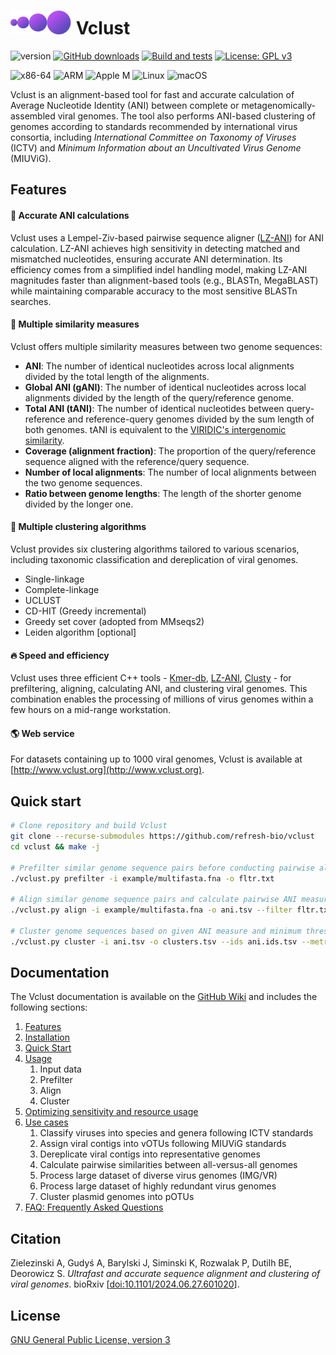 # <img src="./images/logo.svg" alt="Vclust logo" /> Vclust

![version](https://img.shields.io/badge/version-1.2.7-blue.svg)
[![GitHub downloads](https://img.shields.io/github/downloads/refresh-bio/vclust/total.svg?style=flag&label=GitHub%20downloads)](https://github.com/refresh-bio/vclust/releases)
[![Build and tests](../../workflows/Build%20and%20tests/badge.svg)](../../actions/workflows/main.yml)
[![License: GPL v3](https://img.shields.io/badge/License-GPLv3-blue.svg)](https://www.gnu.org/licenses/gpl-3.0)

![x86-64](https://img.shields.io/static/v1?label=%E2%80%8B&message=x86-64&color=yellow&logo=PCGamingWiki&logoColor=white)
![ARM](https://img.shields.io/static/v1?label=%E2%80%8B&message=ARM&color=yellow&logo=Raspberry%20Pi&logoColor=white)
![Apple M](https://img.shields.io/static/v1?label=%E2%80%8B&message=Apple%20M&color=yellow&logo=Apple&logoColor=white)
![Linux](https://img.shields.io/static/v1?label=%E2%80%8B&message=Linux&color=00A98F&logo=linux&logoColor=white)
![macOS](https://img.shields.io/badge/%E2%80%8B-macOS-00A98F?logo=apple)

Vclust is an alignment-based tool for fast and accurate calculation of Average Nucleotide Identity (ANI) between complete or metagenomically-assembled viral genomes. The tool also performs ANI-based clustering of genomes according to standards recommended by international virus consortia, including *International Committee on Taxonomy of Viruses* (ICTV) and *Minimum Information about an Uncultivated Virus Genome* (MIUViG). 

## Features

#### :gem: Accurate ANI calculations

Vclust uses a Lempel-Ziv-based pairwise sequence aligner ([LZ-ANI](https://github.com/refresh-bio/LZ-ANI)) for ANI calculation. LZ-ANI achieves high sensitivity in detecting matched and mismatched nucleotides, ensuring accurate ANI determination. Its efficiency comes from a simplified indel handling model, making LZ-ANI  magnitudes faster than alignment-based tools (e.g., BLASTn, MegaBLAST) while maintaining comparable accuracy to the most sensitive BLASTn searches.

#### :triangular_ruler: Multiple similarity measures

Vclust offers multiple similarity measures between two genome sequences:
- **ANI**: The number of identical nucleotides across local alignments divided by the total length of the alignments.
- **Global ANI (gANI)**: The number of identical nucleotides across local alignments divided by the length of the query/reference genome.
- **Total ANI (tANI)**: The number of identical nucleotides between query-reference and reference-query genomes divided by the sum length of both genomes. tANI is equivalent to the [VIRIDIC's intergenomic similarity](https://doi.org/10.3390/v12111268).
- **Coverage (alignment fraction)**: The proportion of the query/reference sequence aligned with the reference/query sequence.
- **Number of local alignments**: The number of local alignments between the two genome sequences.
- **Ratio between genome lengths**: The length of the shorter genome divided by the longer one.

#### :star2: Multiple clustering algorithms 

Vclust provides six clustering algorithms tailored to various scenarios, including taxonomic classification and dereplication of viral genomes.
- Single-linkage
- Complete-linkage
- UCLUST
- CD-HIT (Greedy incremental)
- Greedy set cover (adopted from MMseqs2)
- Leiden algorithm [optional]

#### :fire: Speed and efficiency 

Vclust uses three efficient C++ tools - [Kmer-db](https://github.com/refresh-bio/kmer-db), [LZ-ANI](https://github.com/refresh-bio/LZ-ANI), [Clusty](https://github.com/refresh-bio/clusty) - for prefiltering, aligning, calculating ANI, and clustering viral genomes. This combination enables the processing of millions of virus genomes within a few hours on a mid-range workstation.

#### :earth_americas: Web service

For datasets containing up to 1000 viral genomes, Vclust is available at [http://www.vclust.org](http://www.vclust.org).

## Quick start

```bash
# Clone repository and build Vclust
git clone --recurse-submodules https://github.com/refresh-bio/vclust
cd vclust && make -j

# Prefilter similar genome sequence pairs before conducting pairwise alignments.
./vclust.py prefilter -i example/multifasta.fna -o fltr.txt

# Align similar genome sequence pairs and calculate pairwise ANI measures.
./vclust.py align -i example/multifasta.fna -o ani.tsv --filter fltr.txt

# Cluster genome sequences based on given ANI measure and minimum threshold.
./vclust.py cluster -i ani.tsv -o clusters.tsv --ids ani.ids.tsv --metric ani --ani 0.95
```
## Documentation

The Vclust documentation is available on the [GitHub Wiki](https://github.com/refresh-bio/vclust/wiki) and includes the following sections:

1. [Features](https://github.com/refresh-bio/vclust/wiki/1-Features)
2. [Installation](https://github.com/refresh-bio/vclust/wiki/2-Installation)
3. [Quick Start](https://github.com/refresh-bio/vclust/wiki/3-Quick-start)
4. [Usage](https://github.com/refresh-bio/vclust/wiki/4-Usage)
   1. Input data
   2. Prefilter
   3. Align
   4. Cluster
5. [Optimizing sensitivity and resource usage](https://github.com/refresh-bio/vclust/wiki/5-Optimizing-sensitivity-and-resource-usage)
6. [Use cases](https://github.com/refresh-bio/vclust/wiki/6-Use-cases)
   1. Classify viruses into species and genera following ICTV standards
   2. Assign viral contigs into vOTUs following MIUViG standards
   3. Dereplicate viral contigs into representative genomes
   4. Calculate pairwise similarities between all-versus-all genomes
   5. Process large dataset of diverse virus genomes (IMG/VR)
   6. Process large dataset of highly redundant virus genomes
   7. Cluster plasmid genomes into pOTUs
7. [FAQ: Frequently Asked Questions](https://github.com/refresh-bio/vclust/wiki/7-FAQ:-Frequently-Asked-Questions)


## Citation

Zielezinski A, Gudyś A, Barylski J, Siminski K, Rozwalak P, Dutilh BE, Deorowicz S. *Ultrafast and accurate sequence alignment and clustering of viral genomes*. bioRxiv [[doi:10.1101/2024.06.27.601020](https://www.biorxiv.org/content/10.1101/2024.06.27.601020)].

## License

[GNU General Public License, version 3](https://www.gnu.org/licenses/gpl-3.0.html)
